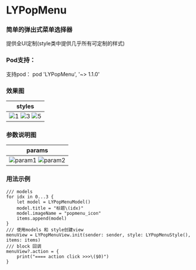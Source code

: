 # LYPopMenu

### 简单的弹出式菜单选择器
提供全UI定制(style类中提供几乎所有可定制的样式)

### Pod支持：
支持pod：  pod 'LYPopMenu', '~> 1.1.0'

### 效果图

| styles |
|---|
|![1](https://github.com/GordonLY/LYPopMenu/blob/master/screenshot/style1.png) ![3](https://github.com/GordonLY/LYPopMenu/blob/master/screenshot/style3.png) ![5](https://github.com/GordonLY/LYPopMenu/blob/master/screenshot/style5.png) |


### 参数说明图

| params |
|---|
|![param1](https://github.com/GordonLY/LYPopMenu/blob/master/screenshot/param1.png) ![param2](https://github.com/GordonLY/LYPopMenu/blob/master/screenshot/param2.png) |

### 用法示例
    /// models
    for idx in 0...3 {
        let model = LYPopMenuModel()
        model.title = "标题\(idx)"
        model.imageName = "popmenu_icon"
        items.append(model)
    }
    /// 使用models 和 style创建view
    menuView = LYPopMenuView.init(sender: sender, style: LYPopMenuStyle(), items: items)
    /// block 回调
    menuView?.action = {
        print("==== action click >>>\($0)")
    }
